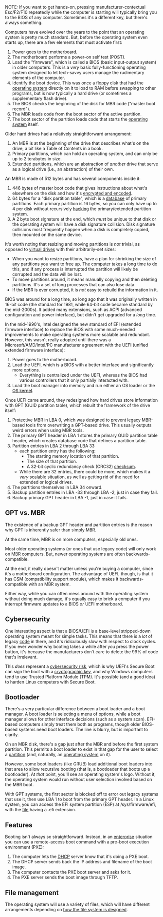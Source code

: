 
NOTE: If you want to get hands-on, pressing manufacturer-contextual Esc/F2/F10 repeatedly while the computer is starting will typically bring you to the BIOS of any computer. Sometimes it's a different key, but there's always something.

Computers have evolved over the years to the point that an operating system is pretty much standard. But, before the operating system even starts up, there are a few elements that must activate first:

1. Power goes to the motherboard.
2. The motherboard performs a power-on self test (POST).
3. Load the "firmware", which is called a BIOS (basic input-output system) in older computers. This is a *very* basic fully-functioning operating system designed to let tech-savvy users manage the rudimentary elements of the computer.
4. Identify the boot device. This was once a floppy disk that had the [operating system](/os/) directly on it to load to RAM before swapping to other programs, but is now typically a hard drive (or sometimes a supplementary flash drive).
5. The BIOS checks the beginning of the disk for MBR code ("master boot record").
6. The MBR loads code from the boot sector of the active partition.
7. The boot sector of the partition loads code that starts the [operating system](/os/) itself.

Older hard drives had a relatively straightforward arrangement:

1. An MBR is at the beginning of the drive that describes what's on the drive, a bit like a Table of Contents in a book.
2. Primary partitions, which can hold an operating system, and can only be up to 2 terabytes in size.
3. Extended partitions, which are an abstraction of *another* drive that serve as a logical drive (i.e., an abstraction) of their own.

An MBR is made of 512 bytes and has several components inside it:

1. 446 bytes of master boot code that gives instructions about what's elsewhere on the disk and how it's [encrypted and encoded](/encryption/).
2. 64 bytes for a "disk partition table", which is a [database](/database/) of primary partitions. Each primary partition is 16 bytes, so you can only have up to 4 per disk without recursively [hacking](/hacking/) the primary/extended partition system.
3. A 2 byte boot signature at the end, which *must* be unique to that disk or the operating system will have a disk signature collision. Disk signature collisions most frequently happen when a disk is completely copied, then mounted on the same device.

It's worth noting that resizing and moving partitions is *not* trivial, as opposed to [virtual drives](/vm/) with their arbitrarily-set sizes:

- When you want to resize partitions, have a plan for shrinking the size of any partitions you want to free up. The computer takes a long time to do this, and if any process is interrupted the partition will likely be corrupted and the data will be lost.
- To move partitions around, it means manually copying and then deleting partitions. It's a set of long processes that can also lose data.
- If the MBR is ever corrupted, it is *not* easy to rebuild the information in it.

BIOS was around for a long time, so long ago that it was originally written in 16-bit code (the standard for 1981, while 64-bit code became standard by the mid-2000s). It added many extensions, such as ACPI (advanced configuration and power interface), but didn't get upgraded for a *long* time.

In the mid-1990's, Intel designed the new standard of EFI (extended firmware interface) to replace the BIOS with some much-needed improvements to make operating systems more scalable and redundant. However, this wasn't really adopted until there was a Microsoft/AMD/Intel/PC manufacturer agreement with the UEFI (unified extended firmware interface):

1. Power goes to the motherboard.
2. Load the UEFI, which is a BIOS with a better interface and significantly more options.
   - Everything is centralized under the UEFI, whereas the BIOS had various controllers that it only partially interacted with.
3. Load the boot manager into memory and run either an OS loader or the [OS kernel](/os/).

Once UEFI came around, they redesigned how hard drives store information with GPT (GUID partition table), which rebuilt the framework of the drive itself:

1. Protective MBR in LBA 0, which was designed to prevent legacy MBR-based tools from overwriting a GPT-based drive. This usually outputs weird errors when using MBR tools.
2. The primary GPT header in LBA 1 stores the primary GUID partition table header, which creates database code that defines a partition table.
3. Partition entries in LBA 2 through LBA 33
   - each partition entry has the following:
     - The starting memory location of that partition.
     - The size of that partition.
     - A 32-bit cyclic redundancy check (CRC32) [checksum](/authentication/).
   - While there are 32 entries, there could be more, which makes it a *very* scalable situation, as well as getting rid of the need for extended or logical drives.
4. The partitions themselves in LBA 34 onward.
5. Backup partition entries in LBA -33 through LBA -2, just in case they fail.
6. Backup primary GPT header in LBA -1, just in case it fails.

## GPT vs. MBR

The existence of a backup GPT header and partition entries is the reason why GPT is inherently safer than simply MBR.

At the same time, MBR is on more computers, especially old ones.

Most older operating systems (or ones that use legacy code) will only work on MBR computers. But, newer operating systems are often backwards-compatible.

At the end, it really doesn't matter unless you're buying a computer, since it's a motherboard configuration. The advantage of UEFI, though, is that it has CSM (compatibility support module), which makes it backwards-compatible with an MBR system.

Either way, while you can often mess around with the operating system without doing much damage, it's equally easy to brick a computer if you interrupt firmware updates to a BIOS *or* UEFI motherboard.

## Cybersecurity

One interesting aspect is that a BIOS/UEFI is a base-level stripped-down operating system meant for simple tasks. This means that there is a *lot* of legacy [code](/software-design/) in there, and it's ridiculously slow with respect to clock cycles. If you ever wonder why booting takes a while after you press the power button, it's because the manufacturers don't care to delete the 99% of code that's irrelevant.

This *does* represent a [cybersecurity risk](/pentest/), which is why UEFI's Secure Boot can sign the boot with a [cryptographic key](/encryption/), and why Windows computers tend to use Trusted Platform Module (TPM). It's possible (and a good idea) to harden Linux computers with Secure Boot.

## Bootloader

There's a very particular difference between a boot loader and a boot manager. A boot loader is selecting a menu of options, while a boot manager allows for other interface decisions (such as a system scan). EFI-based computers simply treat them both as programs, though older BIOS-based systems need boot loaders. The line is blurry, but is important to clarify.

On an MBR disk, there's a gap just after the MBR and before the first system partition. This permits a boot loader to exist in that gap for the user to select a [partition](/files/) (and, naturally, an [operating system](/os/) on it).

However, some boot loaders (like GRUB) load additional boot loaders into that area to allow recursive booting (that is, a bootloader that boots up a bootloader). At *that* point, you'll see an operating system's logo. Without it, the operating system would run without user selection involved based on the MBR boot.

With GPT systems, the first sector is blocked off to error out legacy systems that use it, then use LBA 1 to boot from the primary GPT header. In a Linux system, you can access the EFI system partition (ESP) at /sys/firmware/efi, with the [file](/files/) having a .efi extension.

## Features

Booting isn't always so straightforward. Instead, in an [enterprise](/enterprise/) situation you can use a remote-access boot command with a pre-boot execution environment (PXE):

1. The computer lets the [DHCP](/protocols/) server know that it's doing a PXE boot.
2. The DHCP server sends back the IP address and filename of the boot image.
3. The computer contacts the PXE boot server and asks for it.
4. The PXE server sends the boot image through TFTP.

## File management

The operating system will use a variety of files, which will have different arrangements depending on [how the file system is designed](/files/).

